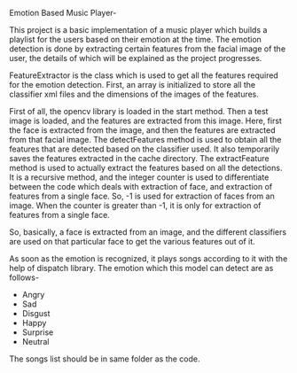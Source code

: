 Emotion Based Music Player-

This project is a basic implementation of a music player which builds a playlist for the users based on their emotion at the time. The emotion detection is done by extracting certain features from the facial image of the user, the details of which will be explained as the project progresses.

FeatureExtractor is the class which is used to get all the features required for the emotion detection. First, an array is initialized to store all the classifier xml files and the dimensions of the images of the features. 

First of all, the opencv library is loaded in the start method. Then a test image is loaded, and the features are extracted from this image. Here, first the face is extracted from the image, and then the features are extracted from that facial image. The detectFeatures method is used to obtain all the features that are detected based on the classifier used. It also temporarily saves the features extracted in the cache directory. The extractFeature method is used to actually extract the features based on all the detections. It is a recursive method, and the integer counter is used to differentiate between the code which deals with extraction of face, and extraction of features from a single face. So, -1 is used for extraction of faces from an image. When the counter is greater than -1, it is only for extraction of features from a single face.

So, basically, a face is extracted from an image, and the different classifiers are used on that particular face to get the various features out of it.

As soon as the emotion is recognized, it plays songs according to it with the help of dispatch library.
The emotion which this model can detect are as follows-
* Angry
* Sad
* Disgust
* Happy
* Surprise
* Neutral

The songs list should be in same folder as the code.
